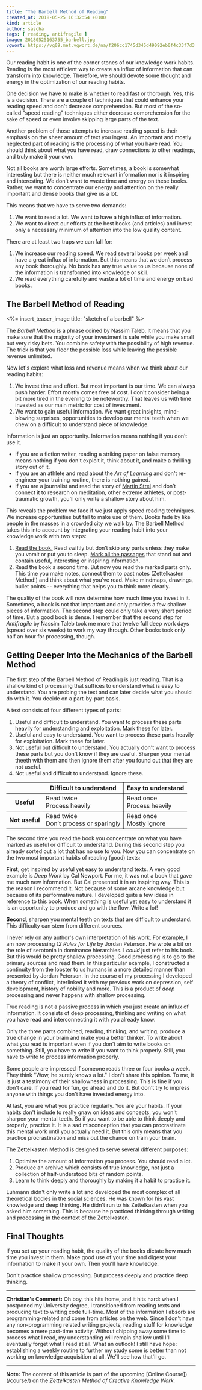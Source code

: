 ```yaml
---
title: "The Barbell Method of Reading"
created_at: 2018-05-25 16:32:54 +0100
kind: article
author: sascha
tags: [ reading, antifragile ]
image: 20180525163755_barbell.jpg
vgwort: https://vg09.met.vgwort.de/na/f206cc1745d345d49092eb0f4c33f7d3
---
```


Our reading habit is one of the corner stones of our knowledge work habits. Reading is the most efficient way to create an influx of information that can transform into knowledge. Therefore, we should devote some thought and energy in the optimization of our reading habits.

One decision we have to make is whether to read fast or thorough. Yes, this is a decision. There are a couple of techniques that could enhance your reading speed and don't decrease comprehension. But most of the so-called "speed reading" techniques either decrease comprehension for the sake of speed or even involve skipping large parts of the text.

Another problem of those attempts to increase reading speed is their emphasis on the sheer amount of text you ingest. An important and mostly neglected part of reading is the processing of what you have read. You should think about what you have read, draw connections to other readings, and truly make it your own.

Not all books are worth large efforts. Sometimes, a book is somewhat interesting but there is neither much relevant information nor is it inspiring and interesting. We don't want to waste time and energy on these books. Rather, we want to concentrate our energy and attention on the really important and dense books that give us a lot. 

This means that we have to serve two demands:

1. We want to read a lot. We want to have a high influx of information.
2. We want to direct our efforts at the best books (and articles) and invest only a necessary minimum of attention into the low quality content. 

There are at least two traps we can fall for:

1. We increase our reading speed. We read several books per week and have a great influx of information. But this means that we don’t process any book thoroughly. No book has any true value to us because none of the information is transformed into knowledge or skill.
2. We read everything carefully and waste a lot of time and energy on bad books.

## The Barbell Method of Reading

<%= insert_teaser_image title: "sketch of a barbell" %>

The *Barbell Method* is a phrase coined by Nassim Taleb. It means that you make sure that the majority of your investment is safe while you make small but very risky bets. You combine safety with the possibility of high revenue. The trick is that you floor the possible loss while leaving the possible revenue unlimited.

Now let's explore what loss and revenue means when we think about our reading habits:

1. We invest time and effort. But most important is our time. We can always push harder. Effort mostly comes free of cost. I don't consider being a bit more tired in the evening to be noteworthy. That leaves us with time invested as our main metric for cost of investment.
2. We want to gain useful information. We want great insights, mind-blowing surprises, opportunities to develop our mental teeth when we chew on a difficult to understand piece of knowledge. 

Information is just an opportunity. Information means nothing if you don’t use it. 

- If you are a fiction writer, reading a striking paper on false memory means nothing if you don't exploit it, think about it, and make a thrilling story out of it.
- If you are an athlete and read about the *Art of Learning* and don't re-engineer your training routine, there is nothing gained.
- If you are a journalist and read the story of [Martin Strel](https://www.youtube.com/watch?v=gLtAsC2smfo) and don’t connect it to research on meditation, other extreme athletes, or post-traumatic growth, you'll only write a shallow story about him.

This reveals the problem we face if we just apply speed reading techniques. We increase opportunities but fail to make use of them. Books fade by like people in the masses in a crowded city we walk by. The Barbell Method takes this into account by integrating your reading habit into your knowledge work with two steps:

1. [Read the book.](https://zettelkasten.de/posts/reading-is-searching/) Read swiftly but don’t skip any parts unless they make you vomit or put you to sleep. [Mark all the passages](https://zettelkasten.de/posts/making-proper-marks-in-books/) that stand out and contain useful, interesting or inspiring information.
2. Read the book a second time. But now you read the marked parts only. This time you make notes, connect them to past notes (Zettelkasten Method!) and think about what you’ve read. Make mindmaps, drawings, bullet points -- everything that helps you to think more clearly. 

The quality of the book will now determine how much time you invest in it. Sometimes, a book is not that important and only provides a few shallow pieces of information. The second step could only take a very short period of time. But a good book is dense. I remember that the second step for *Antifragile* by Nassim Taleb took me more that twelve full deep work days (spread over six weeks) to work my way through. Other books took only half an hour for processing, though. 

## Getting Deeper Into the Mechanics of the Barbell Method

The first step of the Barbell Method of Reading is just reading. That is a shallow kind of processing that suffices to understand what is easy to understand. You are probing the text and can later decide what you should do with it. You decide on a part-by-part basis. 

A text consists of four different types of parts:

1. Useful and difficult to understand. You want to process these parts heavily for understanding and exploitation. Mark these for later.
2. Useful and easy to understand. You want to process these parts heavily for exploitation. Mark these for later.
3. Not useful but difficult to understand. You actually don't want to process these parts but you don't know if they are useful. Sharpen your mental theeth with them and then ignore them after you found out that they are not useful.
4. Not useful and difficult to understand. Ignore these.

<table>
  <thead>
    <tr>
      <th></th>
      <th style="border-right: 1px solid black;">Difficult to understand</th>
      <th>Easy to understand</th>
    </tr>
  </thead>
  <tbody>
    <tr style="border-bottom: 1px solid black;">
      <th><strong>Useful</strong></th>
      <td style="border-right: 1px solid black;">Read twice<br>Process heavily</td>
      <td>Read once<br>Process heavily</td>
    </tr>
    <tr>
      <th><strong>Not useful</strong></th>
      <td style="border-right: 1px solid black;">Read twice<br>Don&#8217;t process or sparingly</td>
      <td>Read once<br>Mostly ignore</td>
    </tr>
  </tbody>
</table>

The second time you read the book you concentrate on what you have marked as useful or difficult to understand. During this second step you already sorted out a lot that has no use to you. Now you can concentrate on the two most important habits of reading (good) texts:

**First**, get inspired by useful yet easy to understand texts. A very good example is *Deep Work* by Cal Newport. For me, it was not a book that gave me much new information. But Cal presented it in an inspiring way. This is the reason I recommend it. Not because of some arcane knowledge but because of its performative nature. I developed quite a few ideas in reference to this book. When something is useful yet easy to understand it is an opportunity to produce and go with the flow. Write a lot!

**Second**, sharpen you mental teeth on texts that are difficult to understand. This difficulty can stem from different sources. 

I never rely on any author's own interpretation of his work. For example, I am now processing *12 Rules for Life* by Jordan Peterson. He wrote a bit on the role of serotonin in dominance hierarchies. I *could* just refer to his book. But this would be pretty shallow processing. Good processing is to go to the primary sources and read them. In this particular example, I constructed a continuity from the lobster to us humans in a more detailed manner than presented by Jordan Peterson. In the course of my processing I developed a theory of conflict, interlinked it with my previous work on depression, self development, history of nobility and more. This is a product of *deep* processing and never happens with shallow processing. 

True reading is not a passive process in which you just create an influx of information. It consists of deep processing, thinking and writing on what you have read and interconnecting it with you already know. 

Only the three parts combined, reading, thinking, and writing, produce a true change in your brain and make you a better thinker. To write about what you read is important even if you don't aim to write books on something. Still, you have to write if you want to think properly. Still, you have to write to process information properly. 

Some people are impressed if someone reads three or four books a week. They think "Wow, he surely knows a lot." I don't share this opinion. To me, it is just a testimony of their shallowness in processing. This is fine if you don't care. If you read for fun, go ahead and do it. But don't try to impress anyone with things you don't have invested energy into.

At last, you are what you practice regularly. You are your habits. If your habits don't include to really gnaw on ideas and concepts, you won't sharpen your mental teeth. So if you want to be able to think deeply and properly, practice it. It is a sad misconception that you can procrastinate this mental work until you actually need it. But this only means that you practice procrastination and miss out the chance on train your brain.

The Zettelkasten Method is designed to serve several different purposes:

1. Optimize the amount of information you process. You should read a lot.
2. Produce an archive which consists of true knowledge, not just a collection of half-understood bits of random points. 
3. Learn to think deeply and thoroughly by making it a habit to practice it. 

Luhmann didn't only write a lot and developed the most complex of all theoretical bodies in the social sciences. He was known for his vast knowledge and deep thinking. He didn't run to his Zettelkasten when you asked him something. This is because he practiced thinking through writing and processing in the context of the Zettelkasten.

## Final Thoughts

If you set up your reading habit, the quality of the books dictate how much time you invest in them. Make good use of your time and digest your information to make it your own. Then you’ll have knowledge.

Don't practice shallow processing. But process deeply and practice deep thinking.

----

**Christian's Comment:** Oh boy, this hits home, and it hits hard: when I postponed my University degree, I transitioned from reading texts and producing text to writing code full-time. Most of the information I absorb are programming-related and come from articles on the web. Since I don't have any non-programming related writing projects, reading stuff for knowledge becomes a mere past-time activity. Without chipping away some time to process what I read, my understanding will remain shallow until I'll eventually forget what I read at all. What an outlook! I still have hope: establishing a weekly routine to further my study some is better than not working on knowledge acquisition at all. We'll see how that'll go.

--- 

**Note:** The content of this article is part of the upcoming [Online Course])(/course/) on the _Zettelkasten Method of Creative Knowledge Work._
